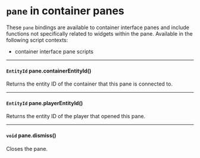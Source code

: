 # `pane` in container panes

These `pane` bindings are available to container interface panes and include functions not specifically related to widgets within the pane. Available in the following script contexts:

- container interface pane scripts

---

#### `EntityId` pane.containerEntityId()

Returns the entity ID of the container that this pane is connected to.

---

#### `EntityId` pane.playerEntityId()

Returns the entity ID of the player that opened this pane.

---

#### `void` pane.dismiss()

Closes the pane.
